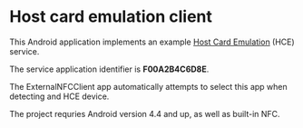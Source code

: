 # Host card emulation client

This Android application implements an example [Host Card Emulation] (HCE) service. 

The service application identifier is __F00A2B4C6D8E__. 

The ExternalNFCClient app automatically attempts to select this app when detecting and HCE device.

The project requries Android version 4.4 and up, as well as built-in NFC.

[Host Card Emulation]: https://developer.android.com/guide/topics/connectivity/nfc/hce.html
